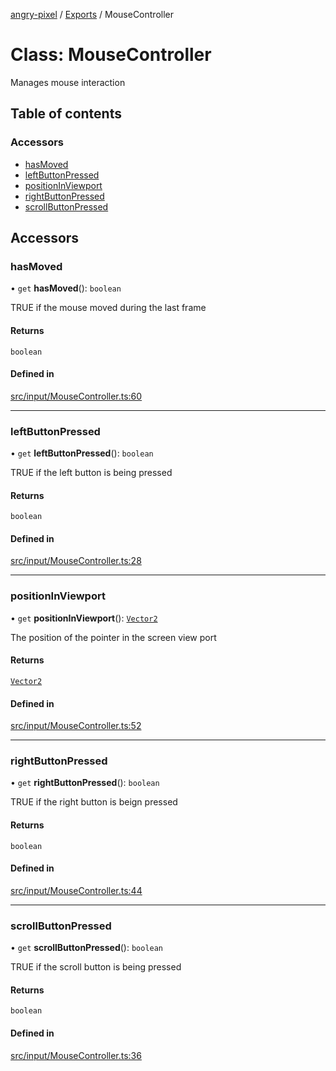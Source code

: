 [angry-pixel](../README.md) / [Exports](../modules.md) / MouseController

# Class: MouseController

Manages mouse interaction

## Table of contents

### Accessors

- [hasMoved](MouseController.md#hasmoved)
- [leftButtonPressed](MouseController.md#leftbuttonpressed)
- [positionInViewport](MouseController.md#positioninviewport)
- [rightButtonPressed](MouseController.md#rightbuttonpressed)
- [scrollButtonPressed](MouseController.md#scrollbuttonpressed)

## Accessors

### hasMoved

• `get` **hasMoved**(): `boolean`

TRUE if the mouse moved during the last frame

#### Returns

`boolean`

#### Defined in

[src/input/MouseController.ts:60](https://github.com/angry-pixel-studio/angry-pixel-engine/blob/93d7d6a/src/input/MouseController.ts#L60)

___

### leftButtonPressed

• `get` **leftButtonPressed**(): `boolean`

TRUE if the left button is being pressed

#### Returns

`boolean`

#### Defined in

[src/input/MouseController.ts:28](https://github.com/angry-pixel-studio/angry-pixel-engine/blob/93d7d6a/src/input/MouseController.ts#L28)

___

### positionInViewport

• `get` **positionInViewport**(): [`Vector2`](Vector2.md)

The position of the pointer in the screen view port

#### Returns

[`Vector2`](Vector2.md)

#### Defined in

[src/input/MouseController.ts:52](https://github.com/angry-pixel-studio/angry-pixel-engine/blob/93d7d6a/src/input/MouseController.ts#L52)

___

### rightButtonPressed

• `get` **rightButtonPressed**(): `boolean`

TRUE if the right button is beign pressed

#### Returns

`boolean`

#### Defined in

[src/input/MouseController.ts:44](https://github.com/angry-pixel-studio/angry-pixel-engine/blob/93d7d6a/src/input/MouseController.ts#L44)

___

### scrollButtonPressed

• `get` **scrollButtonPressed**(): `boolean`

TRUE if the scroll button is being pressed

#### Returns

`boolean`

#### Defined in

[src/input/MouseController.ts:36](https://github.com/angry-pixel-studio/angry-pixel-engine/blob/93d7d6a/src/input/MouseController.ts#L36)

